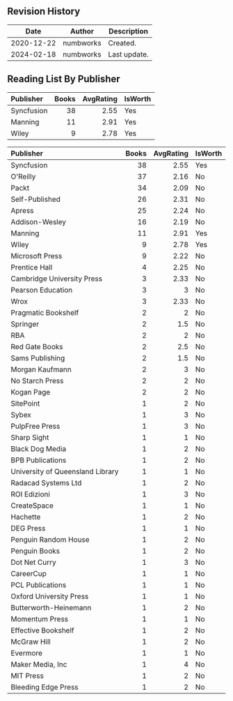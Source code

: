 ## Revision History

|Date|Author|Description|
|---|---|---|
|2020-12-22|numbworks|Created.|
|2024-02-18|numbworks|Last update.|

## Reading List By Publisher

| Publisher   |   Books |   AvgRating | IsWorth   |
|:------------|--------:|------------:|:----------|
| Syncfusion  |      38 |        2.55 | Yes       |
| Manning     |      11 |        2.91 | Yes       |
| Wiley       |       9 |        2.78 | Yes       |

| Publisher                        |   Books |   AvgRating | IsWorth   |
|:---------------------------------|--------:|------------:|:----------|
| Syncfusion                       |      38 |        2.55 | Yes       |
| O'Reilly                         |      37 |        2.16 | No        |
| Packt                            |      34 |        2.09 | No        |
| Self-Published                   |      26 |        2.31 | No        |
| Apress                           |      25 |        2.24 | No        |
| Addison-Wesley                   |      16 |        2.19 | No        |
| Manning                          |      11 |        2.91 | Yes       |
| Wiley                            |       9 |        2.78 | Yes       |
| Microsoft Press                  |       9 |        2.22 | No        |
| Prentice Hall                    |       4 |        2.25 | No        |
| Cambridge University Press       |       3 |        2.33 | No        |
| Pearson Education                |       3 |        3    | No        |
| Wrox                             |       3 |        2.33 | No        |
| Pragmatic Bookshelf              |       2 |        2    | No        |
| Springer                         |       2 |        1.5  | No        |
| RBA                              |       2 |        2    | No        |
| Red Gate Books                   |       2 |        2.5  | No        |
| Sams Publishing                  |       2 |        1.5  | No        |
| Morgan Kaufmann                  |       2 |        3    | No        |
| No Starch Press                  |       2 |        2    | No        |
| Kogan Page                       |       2 |        2    | No        |
| SitePoint                        |       1 |        2    | No        |
| Sybex                            |       1 |        3    | No        |
| PulpFree Press                   |       1 |        3    | No        |
| Sharp Sight                      |       1 |        1    | No        |
| Black Dog Media                  |       1 |        2    | No        |
| BPB Publications                 |       1 |        2    | No        |
| University of Queensland Library |       1 |        1    | No        |
| Radacad Systems Ltd              |       1 |        2    | No        |
| ROI Edizioni                     |       1 |        3    | No        |
| CreateSpace                      |       1 |        1    | No        |
| Hachette                         |       1 |        2    | No        |
| DEG Press                        |       1 |        1    | No        |
| Penguin Random House             |       1 |        2    | No        |
| Penguin Books                    |       1 |        2    | No        |
| Dot Net Curry                    |       1 |        3    | No        |
| CareerCup                        |       1 |        1    | No        |
| PCL Publications                 |       1 |        1    | No        |
| Oxford University Press          |       1 |        1    | No        |
| Butterworth-Heinemann            |       1 |        2    | No        |
| Momentum Press                   |       1 |        1    | No        |
| Effective Bookshelf              |       1 |        2    | No        |
| McGraw Hill                      |       1 |        2    | No        |
| Evermore                         |       1 |        1    | No        |
| Maker Media, Inc                 |       1 |        4    | No        |
| MIT Press                        |       1 |        2    | No        |
| Bleeding Edge Press              |       1 |        2    | No        |
